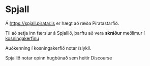 # Spjall

Á https://spjall.piratar.is er hægt að ræða Píratastarfið.

Til að setja inn færslur á Spjallið, þarftu að vera **skráður** meðlimur í [kosningakerfinu](https://x.piratar.is)

Auðkenning í kosningakerfið notar íslykil.


Spjallið notar opinn hugbúnað sem heitir Discourse
